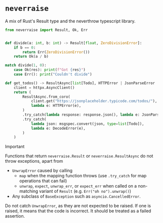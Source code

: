 # `neverraise`

A mix of Rust's Result type and the neverthrow typescript library.

```python
from neverraise import Result, Ok, Err


def divide(a: int, b: int) -> Result[float, ZeroDivisionError]:
    if b == 0:
        return Err(ZeroDivisionError())
    return Ok(a / b)

match divide(1, 0):
    case Ok(res): print(f"Got {res}")
    case Err(): print("Couldn't divide")
```

```python
def get_todos() -> ResultAsync[list[Todo], HTTPError | JsonParseError | DecodeError]:
    client = httpx.AsyncClient()
    return (
        ResultAsync.from_coro(
            client.get("https://jsonplaceholder.typicode.com/todos/"),
            lambda e: HTTPError(e),
        )
        .try_catch(lambda response: response.json(), lambda e: JsonParseError(e))
        .try_catch(
            lambda json: msgspec.convert(json, type=list[Todo]),
            lambda e: DecodeError(e),
        )
    )
```

> [!IMPORTANT]
> Functions that return `neverraise.Result` or `neverraise.ResultAsync` do not throw exceptions, apart from

- `UnwrapError` caused by calling
  - `map` when the mapping function throws (use `.try_catch` for map operations that can fail)
  - `unwrap`, `expect`, `unwrap_err`, or `expect_err` when called on a non-matching variant of `Result` (e.g. `Err("oh no").unwrap()`)
- Any subclass of `BaseException` such as `asyncio.CancelledError`.

Do not catch `UnwrapError`, as they are not expected to be raised. If one is raised, it means that the code is incorrect. It should be treated as a failed assertion.
